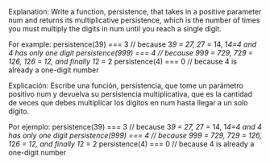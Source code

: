 Explanation:
Write a function, persistence, that takes in a positive parameter num and returns its multiplicative persistence, which is the number of times you must multiply the digits in num until you reach a single digit.

For example:
persistence(39) === 3 // because 3*9 = 27, 2*7 = 14, 1*4=4 and 4 has only one digit
persistence(999) === 4 // because 9*9*9 = 729, 7*2*9 = 126, 1*2*6 = 12, and finally 1*2 = 2
persistence(4) === 0 // because 4 is already a one-digit number

Explicación:
Escribe una función, persistencia, que tome un parámetro positivo num y devuelva su persistencia multiplicativa, que es la cantidad de veces que debes multiplicar los dígitos en num hasta llegar a un solo dígito.

Por ejemplo:
persistence(39) === 3 // because 3*9 = 27, 2*7 = 14, 1*4=4 and 4 has only one digit
persistence(999) === 4 // because 9*9*9 = 729, 7*2*9 = 126, 1*2*6 = 12, and finally 1*2 = 2
persistence(4) === 0 // because 4 is already a one-digit number